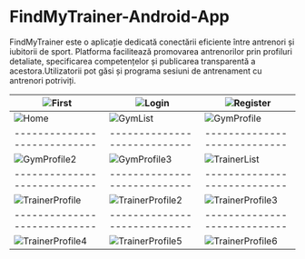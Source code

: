 # FindMyTrainer-Android-App
FindMyTrainer este o aplicație dedicată conectării eficiente între antrenori și iubitorii de sport. Platforma facilitează promovarea antrenorilor prin profiluri detaliate, specificarea competențelor și publicarea transparentă a acestora.Utilizatorii pot găsi și programa sesiuni de antrenament cu antrenori potriviți.

|![First](https://github.com/user-attachments/assets/91481bfc-bfd9-4ec3-867f-c66e9be58836) | ![Login](https://github.com/user-attachments/assets/3a61ddc5-890d-4c03-96ef-7776002d07fe) | ![Register](https://github.com/user-attachments/assets/8676c2d6-5b45-47db-9c00-299325dec48d) |
|----------------------------|----------------------------|----------------------------|
| ![Home](https://github.com/user-attachments/assets/9d128065-cc9e-42ad-86bc-c8193e2677bb)  | ![GymList](https://github.com/user-attachments/assets/dab6c61a-ff65-415d-bb63-2844db433dfa) | ![GymProfile](https://github.com/user-attachments/assets/2a0c8d59-1659-4525-9e8c-5a8e73815168)|
|----------------------------|----------------------------|----------------------------|
| ![GymProfile2](https://github.com/user-attachments/assets/3886f5d0-38fe-46da-9525-a22c50166076)  |![GymProfile3](https://github.com/user-attachments/assets/6ba66080-a257-4a9a-8b4d-9c4a45b8b066) | ![TrainerList](https://github.com/user-attachments/assets/471d46cb-6cbf-4498-9269-a102b4db22de)|
|----------------------------|----------------------------|----------------------------|
| ![TrainerProfile](https://github.com/user-attachments/assets/f8750076-4f4d-4ae1-a1fd-1993e00ca807)  |![TrainerProfile2](https://github.com/user-attachments/assets/b737f55f-38ec-49d5-9bd6-0c34862121f4) | ![TrainerProfile3](https://github.com/user-attachments/assets/1a908676-fa6b-45ac-9a44-fba551fec9d9)|
|----------------------------|----------------------------|----------------------------|
| ![TrainerProfile4](https://github.com/user-attachments/assets/9ef80f20-f426-407a-9f21-8bde6dd6c17c)  | ![TrainerProfile5](https://github.com/user-attachments/assets/b5664872-9c40-42eb-861b-9c794cc467d9) | ![TrainerProfile6](https://github.com/user-attachments/assets/6ca68cb5-16aa-4bc1-88ca-78b1369a1fc6)|











